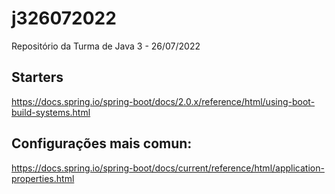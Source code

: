 # j326072022
Repositório da Turma de Java 3 - 26/07/2022

## Starters 

https://docs.spring.io/spring-boot/docs/2.0.x/reference/html/using-boot-build-systems.html

## Configurações mais comun:

https://docs.spring.io/spring-boot/docs/current/reference/html/application-properties.html
